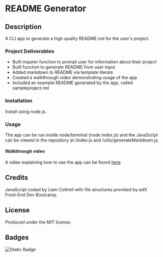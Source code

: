 # README Generator

## Description
A CLI app to generate a high quality README.md for the user's project.

### Project Deliverables
- Built inquirer function to prompt user for information about their project
- Built function to generate README from user input
- Added markdown to README via template literals
- Created a walkthrough video demonstrating usage of the app
- Included an example README generated by the app, called sampleproject.md

### Installation
Install using node.js. 

### Usage
The app can be run inside node/terminal (node index.js) and the JavaScript can be viewed in the repository at /index.js and /utils/generateMarkdown.js.

#### Walkthrough video
A video explaining how to use the app can be found [here](https://www.loom.com/share/84d6cff1494f45ac92557c8f815d37b9?sid=3e4394fb-8ea3-45e4-826a-a7a0c39f0d72)

## Credits
JavaScript coded by Liam Cottrell with file structures provided by edX Front-End Dev Bootcamp. 

## License
Produced under the MIT license.

## Badges
![Static Badge](https://img.shields.io/badge/project-complete-brightgreen)
